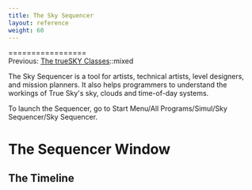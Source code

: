 ```yaml
---
title: The Sky Sequencer
layout: reference
weight: 60
---
```

=================<br>Previous: <a href="classes">The trueSKY Classes</a>::mixed

The Sky Sequencer is a tool for artists, technical artists, level designers, 
and mission planners. It also helps programmers to understand the workings of True Sky's sky, 
clouds and time-of-day systems.

To launch the Sequencer, go to Start Menu/All Programs/Simul/Sky Sequencer/Sky Sequencer.

The Sequencer Window
====================

The Timeline
-------------

